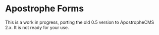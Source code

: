 # Apostrophe Forms

This is a work in progress, porting the old 0.5 version to ApostropheCMS 2.x. It is not ready for your use.
